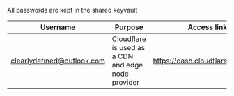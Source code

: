 All passwords are kept in the shared keyvault

| Username | Purpose | Access link |
| -- | -- | -- |
| clearlydefined@outlook.com | Cloudflare is used as a CDN and edge node provider | https://dash.cloudflare.com/login
